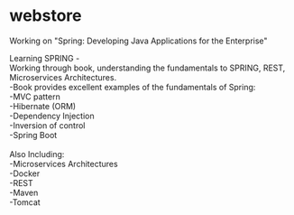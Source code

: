 # webstore
Working on "Spring: Developing Java Applications for the Enterprise"</br>

Learning SPRING -</br>
Working through book, understanding the fundamentals to SPRING, REST, Microservices Architectures. </br>
-Book provides excellent examples of the fundamentals of Spring:</br>
  -MVC pattern</br>
  -Hibernate (ORM)</br>
  -Dependency Injection</br>
  -Inversion of control</br>
  -Spring Boot</br>
</br>
Also Including:</br>
  -Microservices Architectures</br>
  -Docker</br>
  -REST</br>
  -Maven</br>
  -Tomcat</br>
